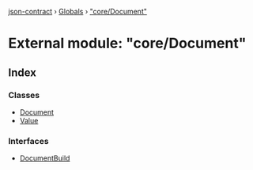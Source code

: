 [json-contract](../README.md) › [Globals](../globals.md) › ["core/Document"](_core_document_.md)

# External module: "core/Document"

## Index

### Classes

* [Document](../classes/_core_document_.document.md)
* [Value](../classes/_core_document_.value.md)

### Interfaces

* [DocumentBuild](../interfaces/_core_document_.documentbuild.md)
